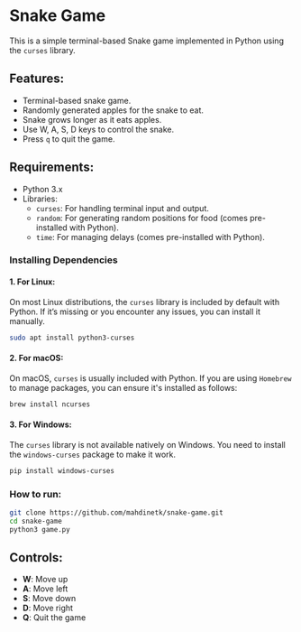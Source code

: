 # Snake Game

This is a simple terminal-based Snake game implemented in Python using the `curses` library.

## Features:
- Terminal-based snake game.
- Randomly generated apples for the snake to eat.
- Snake grows longer as it eats apples.
- Use W, A, S, D keys to control the snake.
- Press `q` to quit the game.

## Requirements:
- Python 3.x
- Libraries:
  - `curses`: For handling terminal input and output.
  - `random`: For generating random positions for food (comes pre-installed with Python).
  - `time`: For managing delays (comes pre-installed with Python).

### Installing Dependencies

#### **1. For Linux:**
On most Linux distributions, the `curses` library is included by default with Python. If it’s missing or you encounter any issues, you can install it manually.
```bash
sudo apt install python3-curses
  ```


#### **2. For macOS:**
On macOS, `curses` is usually included with Python. If you are using `Homebrew` to manage packages, you can ensure it's installed as follows:
```bash
brew install ncurses
  ```


#### **3. For Windows:**
The `curses` library is not available natively on Windows. You need to install the `windows-curses` package to make it work.
```bash
pip install windows-curses
  ```


### How to run:
```bash
git clone https://github.com/mahdinetk/snake-game.git
cd snake-game
python3 game.py
  ```

## Controls:
- **W**: Move up
- **A**: Move left
- **S**: Move down
- **D**: Move right
- **Q**: Quit the game
